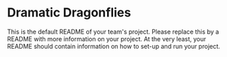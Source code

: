 # Dramatic Dragonflies
This is the default README of your team's project. Please replace this by a README with more information on your project. At the very least, your README should contain information on how to set-up and run your project.
